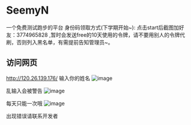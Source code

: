 # SeemyN
一个免费测试跑步的平台
身份码领取方式(下学期开始~):
点击start后截图加好友：3774965828 ,暂时会发送free的10天使用的令牌，请不要用别人的令牌代刷，否则列入黑名单，有需提前告知管理员~。
## 访问网页

http://120.26.139.176/
输入你的姓名
![image](https://github.com/1nyg/SeemyN/assets/127033061/c26943f4-edce-4c98-8fac-f9819e08db30)

乱输入会被警告
![image](https://github.com/1nyg/SeemyN/assets/127033061/d88c2713-9343-457a-95a0-415946288640)


每天只能一次哦
![image](https://github.com/1nyg/SeemyN/assets/127033061/afecd931-af78-49dd-9cd2-af756dab16bc)

出现错误请联系开发者
